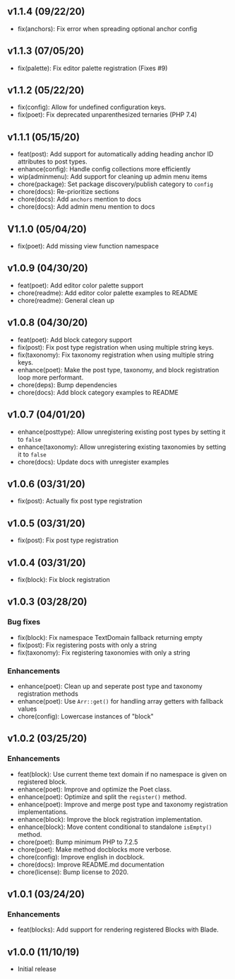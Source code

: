## v1.1.4 (09/22/20)

- fix(anchors): Fix error when spreading optional anchor config

## v1.1.3 (07/05/20)

- fix(palette): Fix editor palette registration (Fixes #9)

## v1.1.2 (05/22/20)

- fix(config): Allow for undefined configuration keys.
- fix(poet): Fix deprecated unparenthesized ternaries (PHP 7.4)

## v1.1.1 (05/15/20)

- feat(post): Add support for automatically adding heading anchor ID attributes to post types.
- enhance(config): Handle config collections more efficiently
- wip(adminmenu): Add support for cleaning up admin menu items
- chore(package): Set package discovery/publish category to `config`
- chore(docs): Re-prioritize sections
- chore(docs): Add `anchors` mention to docs
- chore(docs): Add admin menu mention to docs

## V1.1.0 (05/04/20)

- fix(poet): Add missing view function namespace

## v1.0.9 (04/30/20)

- feat(poet): Add editor color palette support
- chore(readme): Add editor color palette examples to README
- chore(readme): General clean up

## v1.0.8 (04/30/20)

- feat(poet): Add block category support
- fix(post): Fix post type registration when using multiple string keys.
- fix(taxonomy): Fix taxonomy registration when using multiple string keys.
- enhance(poet): Make the post type, taxonomy, and block registration loop more performant.
- chore(deps): Bump dependencies
- chore(docs): Add block category examples to README

## v1.0.7 (04/01/20)

- enhance(posttype): Allow unregistering existing post types by setting it to `false`
- enhance(taxonomy): Allow unregistering existing taxonomies by setting it to `false`
- chore(docs): Update docs with unregister examples

## v1.0.6 (03/31/20)

- fix(post): Actually fix post type registration

## v1.0.5 (03/31/20)

- fix(post): Fix post type registration

## v1.0.4 (03/31/20)

- fix(block): Fix block registration

## v1.0.3 (03/28/20)

### Bug fixes

- fix(block): Fix namespace TextDomain fallback returning empty
- fix(post): Fix registering posts with only a string
- fix(taxonomy): Fix registering taxonomies with only a string

### Enhancements

- enhance(poet): Clean up and seperate post type and taxonomy registration methods
- enhance(poet): Use `Arr::get()` for handling array getters with fallback values
- chore(config): Lowercase instances of "block"

## v1.0.2 (03/25/20)

### Enhancements

- feat(block): Use current theme text domain if no namespace is given on registered block.
- enhance(poet): Improve and optimize the Poet class.
- enhance(poet): Optimize and split the `register()` method.
- enhance(poet): Improve and merge post type and taxonomy registration implementations.
- enhance(block): Improve the block registration implementation.
- enhance(block): Move content conditional to standalone `isEmpty()` method.
- chore(poet): Bump minimum PHP to 7.2.5
- chore(poet): Make method docblocks more verbose.
- chore(config): Improve english in docblock.
- chore(docs): Improve README.md documentation
- chore(license): Bump license to 2020.

## v1.0.1 (03/24/20)

### Enhancements

- feat(blocks): Add support for rendering registered Blocks with Blade.

## v1.0.0 (11/10/19)

- Initial release

